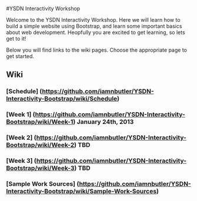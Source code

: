 #YSDN Interactivity Workshop

Welcome to the YSDN Interactivity Workshop. Here we will learn how to build a simple website using Bootstrap, and learn some important basics about web development. Heopfully you are excited to get learning, so lets get to it!

Below you will find links to the wiki pages. Choose the appropriate page to get started.

## Wiki

### [Schedule] (https://github.com/iamnbutler/YSDN-Interactivity-Bootstrap/wiki/Schedule)

### [Week 1] (https://github.com/iamnbutler/YSDN-Interactivity-Bootstrap/wiki/Week-1) January 24th, 2013

### [Week 2] (https://github.com/iamnbutler/YSDN-Interactivity-Bootstrap/wiki/Week-2) TBD

### [Week 3] (https://github.com/iamnbutler/YSDN-Interactivity-Bootstrap/wiki/Week-3) TBD

### [Sample Work Sources] (https://github.com/iamnbutler/YSDN-Interactivity-Bootstrap/wiki/Sample-Work-Sources)